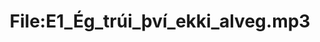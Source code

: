 ---
title: File:E1_Ég_trúi_því_ekki_alveg.mp3
recording of: Ég trúi því ekki alveg.
reading speed: slow
speaker: E
license: CC0
---